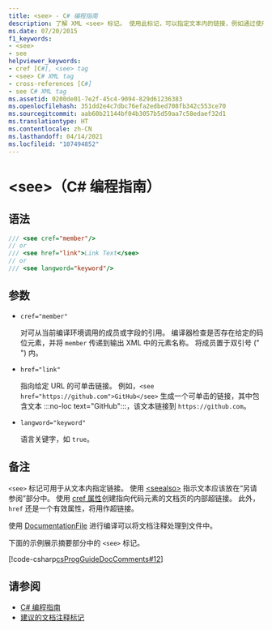 ```yaml
---
title: <see> - C# 编程指南
description: 了解 XML <see> 标记。 使用此标记，可以指定文本内的链接，例如通过使用 cref 属性。
ms.date: 07/20/2015
f1_keywords:
- <see>
- see
helpviewer_keywords:
- cref [C#], <see> tag
- <see> C# XML tag
- cross-references [C#]
- see C# XML tag
ms.assetid: 0200de01-7e2f-45c4-9094-829d61236383
ms.openlocfilehash: 351dd2e4c7dbc76efa2edbed708fb342c553ce70
ms.sourcegitcommit: aab60b21144bf04b3057b5d59aa7c58edaef32d1
ms.translationtype: HT
ms.contentlocale: zh-CN
ms.lasthandoff: 04/14/2021
ms.locfileid: "107494852"
---
```

# <a name="see-c-programming-guide"></a>\<see>（C# 编程指南）

## <a name="syntax"></a>语法

```csharp
/// <see cref="member"/>
// or
/// <see href="link">Link Text</see>
// or
/// <see langword="keyword"/>
```

## <a name="parameters"></a>参数

- `cref="member"`

  对可从当前编译环境调用的成员或字段的引用。 编译器检查是否存在给定的码位元素，并将 `member` 传递到输出 XML 中的元素名称。 将成员置于双引号 (" ") 内。

- `href="link"`

  指向给定 URL 的可单击链接。 例如，`<see href="https://github.com">GitHub</see>` 生成一个可单击的链接，其中包含文本 :::no-loc text="GitHub":::，该文本链接到 `https://github.com`。

- `langword="keyword"`

  语言关键字，如 `true`。

## <a name="remarks"></a>备注

`<see>` 标记可用于从文本内指定链接。 使用 [\<seealso>](./seealso.md) 指示文本应该放在“另请参阅”部分中。 使用 [cref 属性](./cref-attribute.md)创建指向代码元素的文档页的内部超链接。 此外，``href`` 还是一个有效属性，将用作超链接。

使用 [DocumentationFile](../../language-reference/compiler-options/output.md#documentationfile) 进行编译可以将文档注释处理到文件中。

下面的示例展示摘要部分中的 `<see>` 标记。

[!code-csharp[csProgGuideDocComments#12](~/samples/snippets/csharp/VS_Snippets_VBCSharp/csProgGuideDocComments/CS/DocComments.cs#12)]

## <a name="see-also"></a>请参阅

- [C# 编程指南](../index.md)
- [建议的文档注释标记](./recommended-tags-for-documentation-comments.md)

